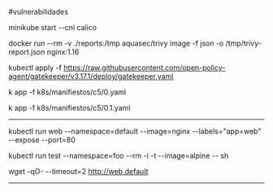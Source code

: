 
#vulnerabilidades

minikube start --cni calico



docker run --rm -v ./reports:/tmp  aquasec/trivy image -f json -o /tmp/trivy-report.json nginx:1.16


kubectl apply -f https://raw.githubusercontent.com/open-policy-agent/gatekeeper/v3.17.1/deploy/gatekeeper.yaml

k app -f k8s/manifiestos/c5/0.yaml

k app -f k8s/manifiestos/c5/0.1.yaml


----

kubectl run web --namespace=default --image=nginx --labels="app=web" --expose --port=80

kubectl run test --namespace=foo --rm -i -t --image=alpine -- sh


wget -qO- --timeout=2 http://web.default

--- 